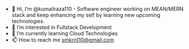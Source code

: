 - 👋 Hi, I’m @kumailraza110 - Software engineer working on MEAN/MERN stack and keep enhancing my self by learning new upcoming technologies.
- 👀 I’m interested in Fullstack Development
- 🌱 I’m currently learning Cloud Technologies
- 📫 How to reach me smkrn110@gmail.com

<!---
kumailraza110/kumailraza110 is a ✨ special ✨ repository because its `README.md` (this file) appears on your GitHub profile.
You can click the Preview link to take a look at your changes.
--->
